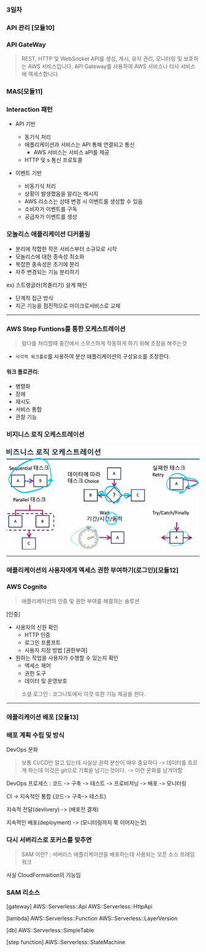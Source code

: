 ### 3일차

### API 관리 [모듈10]

### API GateWay
>  REST, HTTP 및 WebSocket API를 생성, 게시, 유지 관리, 
모니터링 및 보호하는 AWS 서비스입니다. API Gateway를 사용하여 AWS 
서비스나 타사 서비스에 액세스합니다. 

### MAS[모듈11]

### Interaction 패턴

- API 기반
    - 동기식 처리
    - 애플리케이션과 서비스는 API 통해 연결되고 통신
        - AWS 서비스는 서비스 aPI를 제공
    - HTTP 및 s 통신 프로토콜

- 이벤트 기반
    - 비동기식 처리
    - 상황이 발생했음을 알리는 메시지
    - AWS 리소스는 상태 변경 시 이벤트를 생성할 수 있음
    - 소비자가 이벤트를 구독
    - 공급자가 이벤트를 생성

### 모놀리스 애플리케이션 디커플링

- 분리에 적합한 작은 서비스부터 소규모로 시작
- 모놀리스에 대한 종속성 최소화
- 복잡한 종속성은 초기에 분리
- 자주 변경되는 기능 분리하기

ex) 스트랭글러(목졸리기) 설계 패턴
- 단계적 접근 방식
- 지곤 기능을 점진적으로 마이크로서비스로 교체

---

### AWS Step Funtions를 통한 오케스트레이션 
> 람다를 처리할때 중간에서 스무스하게 작동하게 하기 위해 조정을 해주는것

- `시각적 워크플로`를 사용하여 분산 애플리케이션의 구성요소를 조정한다.

#### 워크 플로관리:
- 병렬화
- 장애
- 재시도
- 서비스 통합
- 관찰 기능

### 비지니스 로직 오케스트레이션
![alt text](../../a_images/ocastraition_logic.png)

---

### 애플리케이션의 사용자에게 엑세스 권한 부여하기(로그인)[모듈12]

### AWS Cognito
> 애플리케이션의 인증 및 권한 부여를 해결하는 솔루션

[인증]
- 사용자의 신원 확인
    - HTTP 인증
    - 로그인 프롬프트
    - 사용자 지정 방법
[권한부여]
- 원하는 작업을 사용자가 수행할 수 있는지 확인
    - 엑세스 제어
    - 권한 도구
    - 데이터 및 운영보호

> 소셜 로그인 : 코그니토에서 이것 또한 기능 제공을 한다.

---

### 애플리케이션 배포 [모듈13]

### 배포 계획 수립 및 방식

DevOps 문화 
> 보통 CI/CD만 알고 있는데 사실상 권력 분산이 매우 중요하다 -> 데이터를 흐르게 하는데 이것은 git으로 기록을 남기는것이다.
-> 이런 문화를 남겨야함

DevOps 프로세스
: 코드 -> 구축 -> 테스트 -> 프로비저닝 -> 배포 -> 모니터링
  
CI -> 지속적인 통합 (코드-> 구축-> 테스트)

지속적 전달(devlivery) -> (배포전 결제)

지속적인 배포(deployment) -> (모니터링까지 쭉 이어지는것)


### 다시 서버리스로 포커스를 맞추면 
> SAM 이란? : 서버리스 애플리케이션을 배포하는데 사용되는 오픈 소스 프레임 워크

사실 CloudFormaition의 기능임

### SAM 리소스
[gateway]
AWS::Serverless::Api
AWS::Serverless::HttpApi

[lambda]
AWS::Serverless::Function
AWS::Serverless::LayerVersion

[db]
AWS::Serverless::SimpleTable

[step function]
AWS::Serverless::StateMachine